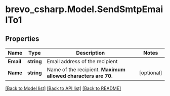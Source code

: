 # brevo_csharp.Model.SendSmtpEmailTo1
## Properties

Name | Type | Description | Notes
------------ | ------------- | ------------- | -------------
**Email** | **string** | Email address of the recipient | 
**Name** | **string** | Name of the recipient. **Maximum allowed characters are 70**. | [optional] 

[[Back to Model list]](../README.md#documentation-for-models) [[Back to API list]](../README.md#documentation-for-api-endpoints) [[Back to README]](../README.md)

